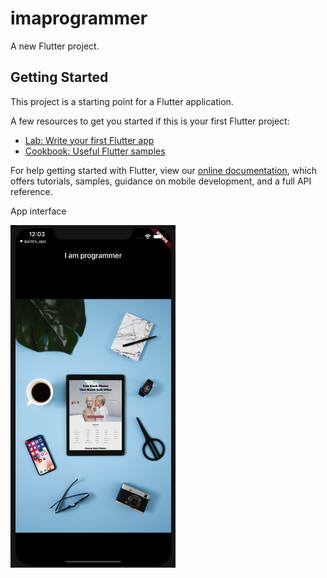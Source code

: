 # imaprogrammer

A new Flutter project.

## Getting Started

This project is a starting point for a Flutter application.

A few resources to get you started if this is your first Flutter project:

- [Lab: Write your first Flutter app](https://flutter.dev/docs/get-started/codelab)
- [Cookbook: Useful Flutter samples](https://flutter.dev/docs/cookbook)

For help getting started with Flutter, view our
[online documentation](https://flutter.dev/docs), which offers tutorials,
samples, guidance on mobile development, and a full API reference.

App interface

![End Banner](https://github.com/TeLoardBruh/flutter_course/blob/master/code/imaprogrammer/images/Screen%20Shot%202020-04-07%20at%2012.03.04%20AM.png)